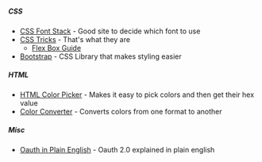 ---
---
##### CSS
* [CSS Font Stack](https://www.cssfontstack.com/) -
Good site to decide which font to use
* [CSS Tricks](https://css-tricks.com/) - That's what they are
	- [Flex Box Guide](https://css-tricks.com/snippets/css/a-guide-to-flexbox/)
* [Bootstrap](https://getbootstrap.com/) - CSS Library that makes styling easier

##### HTML
* [HTML Color Picker][color-picker] -
Makes it easy to pick colors and then get their hex value
* [Color Converter](https://convertingcolors.com/) -
Converts colors from one format to another

[color-picker]: https://www.w3schools.com/colors/colors_picker.asp?color=80ced6

##### Misc
* [Oauth in Plain English][oauth-2] - 
Oauth 2.0 explained in plain english

[oauth-2]: https://www.youtube.com/watch?v=996OiexHze0

